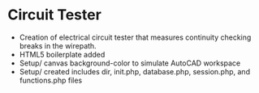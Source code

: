 # Circuit Tester

* Creation of electrical circuit tester that measures continuity checking breaks in the wirepath.
* HTML5 boilerplate added
* Setup/ canvas background-color to simulate AutoCAD workspace
* Setup/ created includes dir, init.php, database.php, session.php, and functions.php files
